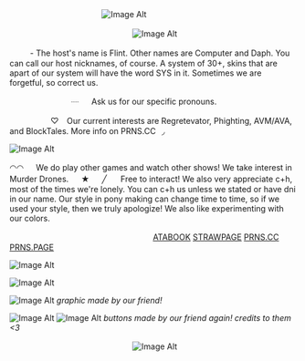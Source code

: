   　   　   　   　  　   　   　   　    　 ![Image Alt](https://github.com/baseballii/baseballii/blob/69cff27081914d6c8532c61e38ae4baf2e2d7776/tumblr_d3404eda0a434e953a3adc18ccda817f_60c40ea1_1280.jpg)

  　   　   　   　   　   　   　   　   　   　   　  　  ![Image Alt](https://github.com/baseballii/baseballii/blob/69cff27081914d6c8532c61e38ae4baf2e2d7776/tumblr_ea2523c401e71f693e4e95c78e69ae9e_4e9c118c_540.png)


  　   　   - The host's name is Flint. Other names are Computer and Daph. You can call our host nicknames, of course. A system of 30+, skins that are apart of our system will have the word SYS in it. Sometimes we are forgetful, so correct us.

  　   　   　   　   　   　 ┈ 　 Ask us for our specific pronouns.

  　   　   　   　   ♡⠀ Our current interests are Regretevator, Phighting, AVM/AVA, and BlockTales. More info on PRNS.CC⠀◞

![Image Alt](https://github.com/baseballii/baseballii/blob/69cff27081914d6c8532c61e38ae4baf2e2d7776/Untitled643_20241220114735.png)

◠◠  　 We do play other games and watch other shows! We take interest in Murder Drones.
  　 
★
  　 
╱⠀⠀ Free to interact! We also very appreciate c+h, most of the times we're lonely. You can c+h us unless we stated or have dni in our name. Our style in pony making can change time to time, so if we used your style, then we truly apologize! We also like experimenting with our colors.

 　  　  　  　  　 　  　  　  　  　  　  　  　  　  [ATABOOK](https://solemonium.atabook.org/) [STRAWPAGE](https://chanceforsaken.straw.page/) [PRNS.CC](https://pronouns.cc/@solemonium) [PRNS.PAGE](https://en.pronouns.page/@chanceforsaken)

![Image Alt](https://github.com/baseballii/baseballii/blob/2e80bd9ffe3fbf99c97d34408742865aef0e7bbb/Untitled645_20241220121123.png)

![Image Alt](https://raw.githubusercontent.com/baseballii/baseballii/refs/heads/main/tumblr_2f639ab375acf5153db125b59127a1c1_3c2ca34b_400.webp)


![Image Alt](https://github.com/baseballii/baseballii/blob/0f0b75e9cb73dcf6bcf6e9c28fbafcd6c0c2089e/Untitled72_20241110140500.webp)
*graphic made by our friend!*

![Image Alt](https://github.com/baseballii/baseballii/blob/3956774dcd93bd7da206afe9512fa86902529239/ezgif-3-cb36e49897.gif) ![Image Alt](https://github.com/baseballii/baseballii/blob/3956774dcd93bd7da206afe9512fa86902529239/ezgif-6-c2a21c97d3.gif)
*buttons made by our friend again! credits to them <3*

  　   　   　   　   　   　   　   　   　   　   　  　  ![Image Alt](https://github.com/baseballii/baseballii/blob/5ff55e29778cc7690fe17f89e8e80d3ef4a580fa/tumblr_18db431ed8d1e5120e9821287d847054_fa1dd489_540%20(1).png)
